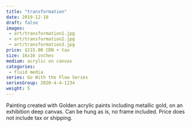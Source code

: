 ```yaml
---
title: "transformation"
date: 2019-12-10
draft: false
images:
 - art/transformation1.jpg
 - art/transformation2.jpg
 - art/transformation3.jpg
price: $215.00 CDN + tax
size: 16x16 inches
medium: acrylic on canvas
categories:
 - fluid media
series: Go With the Flow Series
seriesGroup: 2020-4-4-1234
weight: 5
---
```


Painting created with Golden acrylic paints including metallic gold, on an exhibition deep canvas. Can be hung as is, no frame included. Price does not include tax or shipping.
